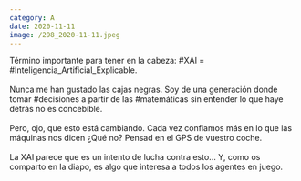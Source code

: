 ```yaml
--- 
category: A 
date: 2020-11-11 
image: /298_2020-11-11.jpeg 
--- 
```


Término importante para tener en la cabeza: #XAI = #Inteligencia_Artificial_Explicable. <br><br>Nunca me han gustado las cajas negras. Soy de una generación donde tomar #decisiones a partir de las #matemáticas sin entender lo que haye detrás no es concebible. <br><br>Pero, ojo, que esto está cambiando. Cada vez confiamos más en lo que las máquinas nos dicen ¿Qué no? Pensad en el GPS de vuestro coche.  <br><br>La XAI parece que es un intento de lucha contra esto... Y, como os comparto en la diapo, es algo que interesa a todos los agentes en juego.